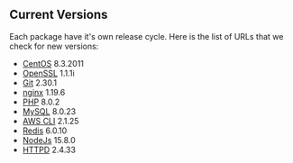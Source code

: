 Current Versions
-----------------

Each package have it's own release cycle. Here is the list of URLs that we check for new versions:

* [CentOS](https://wiki.centos.org/Manuals/ReleaseNotes) 8.3.2011
* [OpenSSL](https://github.com/openssl/openssl/releases) 1.1.1i
* [Git](https://github.com/git/git/releases) 2.30.1
* [nginx](https://nginx.org/en/download.html) 1.19.6
* [PHP](https://github.com/php/php-src/releases) 8.0.2
* [MySQL](https://dev.mysql.com/downloads/mysql/) 8.0.23
* [AWS CLI](https://github.com/aws/aws-cli/releases) 2.1.25
* [Redis](https://redis.io/download) 6.0.10
* [NodeJs](https://nodejs.org/en/) 15.8.0
* [HTTPD](https://github.com/apache/httpd/releases) 2.4.33
